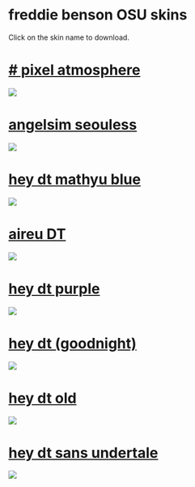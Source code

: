 # freddie benson OSU skins


Click on the skin name to download.

# [# pixel atmosphere](https://www.dropbox.com/s/p69tnam4lqe5py9/%23%20pixel%20atmosphere.osk?dl=0)
![](https://osu.ppy.sh/ss/13053194)

# [angelsim seouless](https://urwomb.s-ul.eu/muaCmiwV)
![](https://i.imgur.com/UsOZpZd.jpg)

# [hey dt mathyu blue](https://cdn.discordapp.com/attachments/422089029178359809/531758454331801600/mathyuheydt.osk)
![](https://osu.ppy.sh/ss/12494192)

# [aireu DT](https://cdn.discordapp.com/attachments/502936270436171806/529872031739674644/-_aireudt.osk)
![](https://osu.ppy.sh/ss/12427456)

# [hey dt purple](https://puu.sh/Cqn5a/301ad0368c.osk)
![](https://osu.ppy.sh/ss/12427144)

# [hey dt (goodnight)](https://urwomb.s-ul.eu/8bxnmIYn)
![](https://osu.ppy.sh/ss/12427102)

# [hey dt old](https://urwomb.s-ul.eu/vXbL0IRH)
![](https://osu.ppy.sh/ss/12427108)

# [hey dt sans undertale](https://urwomb.s-ul.eu/TWRAE2Zg)
![](https://osu.ppy.sh/ss/12427105)
